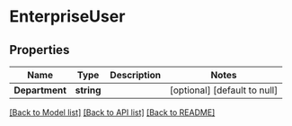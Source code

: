 # EnterpriseUser

## Properties
Name | Type | Description | Notes
------------ | ------------- | ------------- | -------------
**Department** | **string** |  | [optional] [default to null]

[[Back to Model list]](../README.md#documentation-for-models) [[Back to API list]](../README.md#documentation-for-api-endpoints) [[Back to README]](../README.md)


